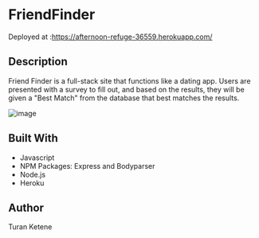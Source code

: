 # FriendFinder

Deployed at :https://afternoon-refuge-36559.herokuapp.com/

## Description
Friend Finder is a full-stack site that functions like a dating app. Users are presented with a survey to fill out, and based on the results, they will be given a "Best Match" from the database that best matches the results. 

![image](https://user-images.githubusercontent.com/52515674/67450628-dced7e80-f5d2-11e9-873f-69fb3f0a49d1.png)


## Built With
- Javascript
- NPM Packages: Express and Bodyparser
- Node.js
- Heroku

## Author
 Turan Ketene 
 
